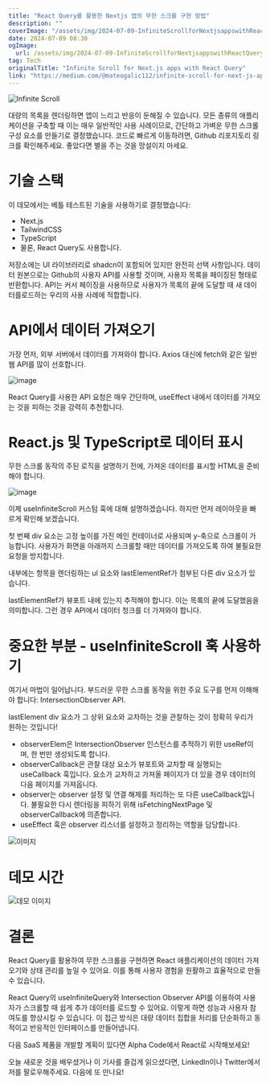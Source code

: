 ```yaml
---
title: "React Query를 활용한 Nextjs 앱의 무한 스크롤 구현 방법"
description: ""
coverImage: "/assets/img/2024-07-09-InfiniteScrollforNextjsappswithReactQuery_0.png"
date: 2024-07-09 08:30
ogImage:
  url: /assets/img/2024-07-09-InfiniteScrollforNextjsappswithReactQuery_0.png
tag: Tech
originalTitle: "Infinite Scroll for Next.js apps with React Query"
link: "https://medium.com/@mateogalic112/infinite-scroll-for-next-js-apps-with-react-query-97ec4c66cefb"
---
```


![Infinite Scroll](/assets/img/2024-07-09-InfiniteScrollforNextjsappswithReactQuery_0.png)

대량의 목록을 렌더링하면 앱이 느리고 반응이 둔해질 수 있습니다. 모든 종류의 애플리케이션을 구축할 때 이는 매우 일반적인 사용 사례이므로, 간단하고 가벼운 무한 스크롤 구성 요소를 만들기로 결정했습니다. 코드로 빠르게 이동하려면, Github 리포지토리 링크를 확인해주세요. 좋았다면 별을 주는 것을 망설이지 마세요.

# 기술 스택

이 데모에서는 베틀 테스트된 기술을 사용하기로 결정했습니다:

<div class="content-ad"></div>

- Next.js
- TailwindCSS
- TypeScript
- 물론, React Query도 사용합니다.

저장소에는 UI 라이브러리로 shadcn이 포함되어 있지만 완전히 선택 사항입니다. 데이터 원본으로는 Github의 사용자 API를 사용할 것이며, 사용자 목록을 페이징된 형태로 반환합니다. API는 커서 페이징을 사용하므로 사용자가 목록의 끝에 도달할 때 새 데이터를로드하는 우리의 사용 사례에 적합합니다.

# API에서 데이터 가져오기

가장 먼저, 외부 서버에서 데이터를 가져와야 합니다. Axios 대신에 fetch와 같은 일반 웹 API를 많이 선호합니다.

<div class="content-ad"></div>

![image](/assets/img/2024-07-09-InfiniteScrollforNextjsappswithReactQuery_1.png)

React Query를 사용한 API 요청은 매우 간단하며, useEffect 내에서 데이터를 가져오는 것을 피하는 것을 강력히 추천합니다.

# React.js 및 TypeScript로 데이터 표시

무한 스크롤 동작의 주된 로직을 설명하기 전에, 가져온 데이터를 표시할 HTML을 준비해야 합니다.

<div class="content-ad"></div>

![image](/assets/img/2024-07-09-InfiniteScrollforNextjsappswithReactQuery_2.png)

이제 useInfiniteScroll 커스텀 훅에 대해 설명하겠습니다. 하지만 먼저 레이아웃을 빠르게 확인해 보겠습니다.

첫 번째 div 요소는 고정 높이를 가진 메인 컨테이너로 사용되며 y-축으로 스크롤이 가능합니다. 사용자가 화면을 아래까지 스크롤할 때만 데이터를 가져오도록 하여 불필요한 요청을 방지합니다.

내부에는 항목을 렌더링하는 ul 요소와 lastElementRef가 첨부된 다른 div 요소가 있습니다.

<div class="content-ad"></div>

lastElementRef가 뷰포트 내에 있는지 추적해야 합니다. 이는 목록의 끝에 도달했음을 의미합니다. 그런 경우 API에서 데이터 청크를 더 가져와야 합니다.

# 중요한 부분 - useInfiniteScroll 훅 사용하기

여기서 마법이 일어납니다. 부드러운 무한 스크롤 동작을 위한 주요 도구를 먼저 이해해야 합니다: IntersectionObserver API.

lastElement div 요소가 그 상위 요소와 교차하는 것을 관찰하는 것이 정확히 우리가 원하는 것입니다!

<div class="content-ad"></div>

- observerElem은 IntersectionObserver 인스턴스를 추적하기 위한 useRef이며, 한 번만 생성되도록 합니다.
- observerCallback은 관찰 대상 요소가 뷰포트와 교차할 때 실행되는 useCallback 훅입니다. 요소가 교차하고 가져올 페이지가 더 있을 경우 데이터의 다음 페이지를 가져옵니다.
- observer는 observer 설정 및 연결 해제를 처리하는 또 다른 useCallback입니다. 불필요한 다시 렌더링을 피하기 위해 isFetchingNextPage 및 observerCallback에 의존합니다.
- useEffect 훅은 observer 리스너를 설정하고 정리하는 역할을 담당합니다.

![이미지](/assets/img/2024-07-09-InfiniteScrollforNextjsappswithReactQuery_3.png)

# 데모 시간

![데모 이미지](https://miro.medium.com/v2/resize:fit:1200/1*pZO7JltZKgV9iZluzLfzLw.gif)

<div class="content-ad"></div>

# 결론

React Query를 활용하여 무한 스크롤을 구현하면 React 애플리케이션의 데이터 가져오기와 상태 관리를 높일 수 있어요. 이를 통해 사용자 경험을 원활하고 효율적으로 만들 수 있습니다.

React Query의 useInfiniteQuery와 Intersection Observer API를 이용하여 사용자가 스크롤할 때 쉽게 추가 데이터를 로드할 수 있어요. 이렇게 하면 성능과 사용자 참여도를 향상시킬 수 있습니다. 이 접근 방식은 대량 데이터 집합을 처리를 단순화하고 동적이고 반응적인 인터페이스를 만들어냅니다.

다음 SaaS 제품을 개발할 계획이 있다면 Alpha Code에서 React로 시작해보세요!

<div class="content-ad"></div>

오늘 새로운 것을 배우셨거나 이 기사를 즐겁게 읽으셨다면, LinkedIn이나 Twitter에서 저를 팔로우해주세요. 다음에 또 만나요!

